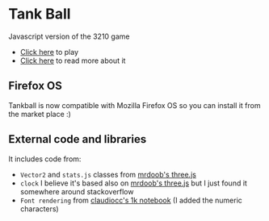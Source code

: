 Tank Ball
=========

Javascript version of the 3210 game

* [Click here](http://fernandojsg.github.io/tankball/) to play
* [Click here](https://fernandojsg.com/blog/post/time-for-a-quick-hacktlon) to read more about it


Firefox OS 
----------------------
Tankball is now compatible with Mozilla Firefox OS so you can install it from the market place :)

External code and libraries
----------------------
It includes code from:
* `Vector2` and `stats.js` classes from [mrdoob's three.js](https://github.com/mrdoob/three.js)
* `clock` I believe it's based also on [mrdoob's three.js](https://github.com/mrdoob/three.js) but I just found it somewhere around stackoverflow
* `Font rendering` from [claudiocc's 1k notebook](http://www.claudiocc.com/the-1k-notebook-part-i/) (I added the numeric characters)
